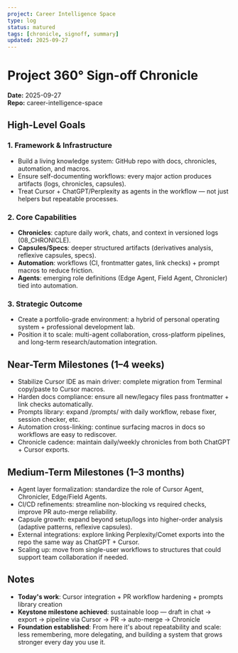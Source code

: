 ```yaml
---
project: Career Intelligence Space
type: log
status: matured
tags: [chronicle, signoff, summary]
updated: 2025-09-27
---
```


# Project 360° Sign-off Chronicle
**Date:** 2025-09-27  
**Repo:** career-intelligence-space

## High-Level Goals

### 1. Framework & Infrastructure
- Build a living knowledge system: GitHub repo with docs, chronicles, automation, and macros.
- Ensure self-documenting workflows: every major action produces artifacts (logs, chronicles, capsules).
- Treat Cursor + ChatGPT/Perplexity as agents in the workflow — not just helpers but repeatable processes.

### 2. Core Capabilities
- **Chronicles**: capture daily work, chats, and context in versioned logs (08_CHRONICLE).
- **Capsules/Specs**: deeper structured artifacts (derivatives analysis, reflexive capsules, specs).
- **Automation**: workflows (CI, frontmatter gates, link checks) + prompt macros to reduce friction.
- **Agents**: emerging role definitions (Edge Agent, Field Agent, Chronicler) tied into automation.

### 3. Strategic Outcome
- Create a portfolio-grade environment: a hybrid of personal operating system + professional development lab.
- Position it to scale: multi-agent collaboration, cross-platform pipelines, and long-term research/automation integration.

## Near-Term Milestones (1–4 weeks)
- Stabilize Cursor IDE as main driver: complete migration from Terminal copy/paste to Cursor macros.
- Harden docs compliance: ensure all new/legacy files pass frontmatter + link checks automatically.
- Prompts library: expand /prompts/ with daily workflow, rebase fixer, session checker, etc.
- Automation cross-linking: continue surfacing macros in docs so workflows are easy to rediscover.
- Chronicle cadence: maintain daily/weekly chronicles from both ChatGPT + Cursor exports.

## Medium-Term Milestones (1–3 months)
- Agent layer formalization: standardize the role of Cursor Agent, Chronicler, Edge/Field Agents.
- CI/CD refinements: streamline non-blocking vs required checks, improve PR auto-merge reliability.
- Capsule growth: expand beyond setup/logs into higher-order analysis (adaptive patterns, reflexive capsules).
- External integrations: explore linking Perplexity/Comet exports into the repo the same way as ChatGPT + Cursor.
- Scaling up: move from single-user workflows to structures that could support team collaboration if needed.

## Notes
- **Today's work**: Cursor integration + PR workflow hardening + prompts library creation
- **Keystone milestone achieved**: sustainable loop — draft in chat → export → pipeline via Cursor → PR → auto-merge → Chronicle
- **Foundation established**: From here it's about repeatability and scale: less remembering, more delegating, and building a system that grows stronger every day you use it.
